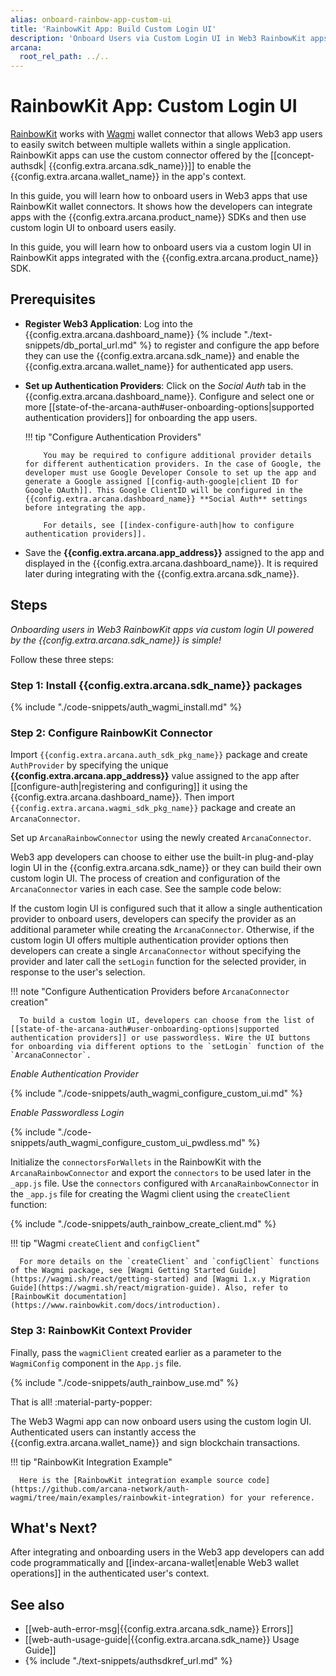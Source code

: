```yaml
---
alias: onboard-rainbow-app-custom-ui
title: 'RainbowKit App: Build Custom Login UI'
description: 'Onboard Users via Custom Login UI in Web3 RainbowKit apps integrated with the Arcana Auth SDK using the instructions listed here.'
arcana:
  root_rel_path: ../..
---
```


# RainbowKit App: Custom Login UI

[RainbowKit](https://www.rainbowkit.com/) works with [Wagmi](https://wagmi.sh/) wallet connector that allows Web3 app users to easily switch between multiple wallets within a single application. RainbowKit apps can use the custom connector offered by the [[concept-authsdk| {{config.extra.arcana.sdk_name}}]] to enable the {{config.extra.arcana.wallet_name}} in the app's context.

In this guide, you will learn how to onboard users in Web3 apps that use RainbowKit wallet connectors.  It shows how the developers can integrate apps with the {{config.extra.arcana.product_name}} SDKs and then use custom login UI to onboard users easily.

In this guide, you will learn how to onboard users via a custom login UI in RainbowKit apps integrated with the {{config.extra.arcana.product_name}} SDK.

## Prerequisites

* **Register Web3 Application**: Log into the {{config.extra.arcana.dashboard_name}} {% include "./text-snippets/db_portal_url.md" %} to register and configure the app before they can use the {{config.extra.arcana.sdk_name}} and enable the {{config.extra.arcana.wallet_name}} for authenticated app users.

* **Set up Authentication Providers**: Click on the *Social Auth* tab in the {{config.extra.arcana.dashboard_name}}. Configure and select one or more [[state-of-the-arcana-auth#user-onboarding-options|supported authentication providers]] for onboarding the app users.

    !!! tip "Configure Authentication Providers"

          You may be required to configure additional provider details for different authentication providers. In the case of Google, the developer must use Google Developer Console to set up the app and generate a Google assigned [[config-auth-google|client ID for Google OAuth]]. This Google ClientID will be configured in the {{config.extra.arcana.dashboard_name}} **Social Auth** settings before integrating the app.

          For details, see [[index-configure-auth|how to configure authentication providers]].

* Save the **{{config.extra.arcana.app_address}}** assigned to the app and displayed in the {{config.extra.arcana.dashboard_name}}. It is required later during integrating with the {{config.extra.arcana.sdk_name}}.

## Steps

*Onboarding users in Web3 RainbowKit apps via custom login UI powered by the {{config.extra.arcana.sdk_name}} is simple!*

Follow these three steps:

### Step 1: Install {{config.extra.arcana.sdk_name}} packages

{% include "./code-snippets/auth_wagmi_install.md" %}

### Step 2: Configure RainbowKit Connector 

Import `{{config.extra.arcana.auth_sdk_pkg_name}}` package and create `AuthProvider` by specifying the unique **{{config.extra.arcana.app_address}}** value assigned to the app after [[configure-auth|registering and configuring]] it using the {{config.extra.arcana.dashboard_name}}. Then import `{{config.extra.arcana.wagmi_sdk_pkg_name}}` package and create an `ArcanaConnector`.

Set up `ArcanaRainbowConnector` using the newly created `ArcanaConnector`. 

Web3 app developers can choose to either use the built-in plug-and-play login UI in the {{config.extra.arcana.sdk_name}} or they can build their own custom login UI. The process of creation and configuration of the `ArcanaConnector` varies in each case. See the sample code below:

If the custom login UI is configured such that it allow a single authentication provider to onboard users, developers can specify the provider as an additional parameter while creating the `ArcanaConnector`. Otherwise, if the custom login UI offers multiple authentication provider options then developers can create a single `ArcanaConnector` without specifying the provider and later call the `setLogin` function for the selected provider, in response to the user's selection.

!!! note "Configure Authentication Providers before `ArcanaConnector` creation"

      To build a custom login UI, developers can choose from the list of [[state-of-the-arcana-auth#user-onboarding-options|supported authentication providers]] or use passwordless. Wire the UI buttons for onboarding via different options to the `setLogin` function of the `ArcanaConnector`.

_Enable Authentication Provider_

{% include "./code-snippets/auth_wagmi_configure_custom_ui.md" %}

_Enable Passwordless Login_

{% include "./code-snippets/auth_wagmi_configure_custom_ui_pwdless.md" %}

Initialize the `connectorsForWallets` in the RainbowKit with the `ArcanaRainbowConnector` and export the `connectors` to be used later in the `_app.js` file. Use the `connectors` configured with `ArcanaRainbowConnector` in the `_app.js` file for creating the Wagmi client using the `createClient` function:

{% include "./code-snippets/auth_rainbow_create_client.md" %}

!!! tip "Wagmi `createClient` and `configClient`"

      For more details on the `createClient` and `configClient` functions of the Wagmi package, see [Wagmi Getting Started Guide](https://wagmi.sh/react/getting-started) and [Wagmi 1.x.y Migration Guide](https://wagmi.sh/react/migration-guide). Also, refer to [RainbowKit documentation](https://www.rainbowkit.com/docs/introduction).

### Step 3: RainbowKit Context Provider

Finally, pass the `wagmiClient` created earlier as a parameter to the `WagmiConfig` component in the `App.js` file.

{% include "./code-snippets/auth_rainbow_use.md" %}

That is all! :material-party-popper:

The Web3 Wagmi app can now onboard users using the custom login UI. Authenticated users can instantly access the {{config.extra.arcana.wallet_name}} and sign blockchain transactions.

!!! tip "RainbowKit Integration Example"

      Here is the [RainbowKit integration example source code](https://github.com/arcana-network/auth-wagmi/tree/main/examples/rainbowkit-integration) for your reference.

## What's Next?

After integrating and onboarding users in the Web3 app developers can add code programmatically and [[index-arcana-wallet|enable Web3 wallet operations]] in the authenticated user's context.

## See also

* [[web-auth-error-msg|{{config.extra.arcana.sdk_name}} Errors]]
* [[web-auth-usage-guide|{{config.extra.arcana.sdk_name}} Usage Guide]]
* {% include "./text-snippets/authsdkref_url.md" %}